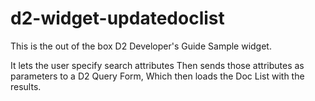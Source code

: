 # d2-widget-updatedoclist

This is the out of the box D2 Developer's Guide Sample widget.

It lets the user specify search attributes
Then sends those attributes as parameters to a D2 Query Form, 
Which then loads the Doc List with the results.
